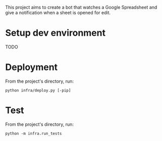 This project aims to create a bot that watches a Google Spreadsheet and give a notification when a sheet is opened for edit.

# Setup dev environment
TODO

# Deployment
From the project's directory, run:
```
python infra/deploy.py [-pip]
```

# Test
From the project's directory, run:
```
python -m infra.run_tests
```

